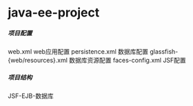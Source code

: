 # java-ee-project

##### 项目配置
web.xml web应用配置
persistence.xml 数据库配置
glassfish-{web/resources}.xml 数据库资源配置
faces-config.xml JSF配置


##### 项目结构

JSF-EJB-数据库